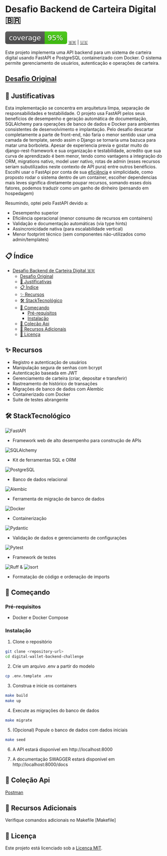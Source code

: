 # Desafio Backend de Carteira Digital 🇧🇷
![Coverage](https://github.com/Douglas019BR/digital-wallet-backend-challenge/blob/coverage-badge/coverage.svg)
[🇧🇷](#) | [🇺🇸](README.md)

Este projeto implementa uma API backend para um sistema de carteira digital usando FastAPI e PostgreSQL containerizado com Docker. O sistema permite gerenciamento de usuários, autenticação e operações de carteira.

## [Desafio Original](https://github.com/WL-Consultings/challenges/tree/main/backend)

## 🤔 Justificativas
Esta implementação se concentra em arquitetura limpa, separação de responsabilidades e testabilidade. O projeto usa FastAPI pelos seus benefícios de desempenho e geração automática de documentação, SQLAlchemy para operações de banco de dados e Docker para ambientes consistentes de desenvolvimento e implantação.
Pelo desafio descartar completamente a parte de front-end, não faria o menor sentido usar uma camada de template, sendo assim o Django se tornaria uma bazuca para matar uma borboleta.
Apesar de experiencia previa e gostar muito do django-rest-framework e sua organização e testabilidade, acredito que sua curva de aprendizado é bem menor, tendo como vantagens a integração do ORM, migrations nativo, model user nativo, rotas de admin (esses recursos seriam subutilizados neste contexto de API pura) entre outros benéficios. Escolhi usar o FastApi por conta de sua [eficiência](https://fastapi.tiangolo.com/#performance) e simplicidade, como proposto rodar o sistema dentro de um container, escolher dependencias mais leves significa diretamente poupar recursos, somando esses dois fatores, podemos traduzir como um ganho de dinheiro (pensando em hospedagem)

Resumindo, optei pelo FastAPI devido a:

- Desempenho superior
- Eficiência operacional (menor consumo de recursos em containers)
- Validação e documentação automáticas (via type hints)
- Assincronicidade nativa (para escalabilidade vertical)
- Menor footprint técnico (sem componentes não-utilizados como admin/templates)

## 📋 Índice
- [Desafio Backend de Carteira Digital 🇧🇷](#desafio-backend-de-carteira-digital-)
  - [Desafio Original](#desafio-original)
  - [🤔 Justificativas](#-justificativas)
  - [📋 Índice](#-índice)
  - [✨ Recursos](#-recursos)
  - [🛠️ StackTecnológico](#️-stacktecnológico)
  - [🚀 Começando](#-começando)
    - [Pré-requisitos](#pré-requisitos)
    - [Instalação](#instalação)
  - [🔌 Coleção Api](#-coleção-api)
  - [🔧 Recursos Adicionais](#-recursos-adicionais)
  - [📄 Licença](#-licença)

## ✨ Recursos
- Registro e autenticação de usuários
- Manipulação segura de senhas com bcrypt
- Autenticação baseada em JWT
- Gerenciamento de carteira (criar, depositar e transferir)
- Rastreamento de histórico de transações
- Migrações de banco de dados com Alembic
- Containerizado com Docker
- Suite de testes abrangente

## 🛠️ StackTecnológico 
  ![FastAPI](https://img.shields.io/badge/FastAPI-005571?style=for-the-badge&logo=fastapi)
- Framework web de alto desempenho para construção de APIs

![SQLAlchemy](https://img.shields.io/badge/SQLAlchemy-CC2927?style=for-the-badge&logo=sqlalchemy&logoColor=white)
-  Kit de ferramentas SQL e ORM
  
![PostgreSQL](https://img.shields.io/badge/PostgreSQL-316192?style=for-the-badge&logo=postgresql&logoColor=white) 
- Banco de dados relacional

![Alembic](https://img.shields.io/badge/Alembic-2D3B4D?style=for-the-badge) 

- Ferramenta de migração de banco de dados

![Docker](https://img.shields.io/badge/Docker-2496ED?style=for-the-badge&logo=docker&logoColor=white) 
- Containerização

![Pydantic](https://img.shields.io/badge/Pydantic-E92063?style=for-the-badge&logo=pydantic&logoColor=white) 
- Validação de dados e gerenciamento de configurações

![Pytest](https://img.shields.io/badge/Pytest-0A9EDC?style=for-the-badge&logo=pytest&logoColor=white) 
- Framework de testes
  
![Ruff](https://img.shields.io/badge/Ruff-000000?style=for-the-badge) & ![isort](https://img.shields.io/badge/isort-3776AB?style=for-the-badge) 
- Formatação de código e ordenação de imports

## 🚀 Começando

### Pré-requisitos
- Docker e Docker Compose

### Instalação
1. Clone o repositório
```bash
git clone <repository-url>
cd digital-wallet-backend-challenge
```
2. Crie um arquivo .env a partir do modelo
```bash
cp .env.template .env
```
3. Construa e inicie os containers
```bash
make build
make up
```
4. Execute as migrações do banco de dados
```bash
make migrate
```
5. (Opcional) Popule o banco de dados com dados iniciais
```bash
make seed
```
6. A API estará disponível em http://localhost:8000

7. A documentação SWAGGER estará disponível em http://localhost:8000/docs

## 🔌 Coleção Api
[Postman](https://www.postman.com/multibags-grupo-07-7809/workspace/digital-wallet/collection/19410713-bf433808-9700-4353-8f3b-8a75c772d0bd?action=share&creator=19410713)

## 🔧 Recursos Adicionais
Verifique comandos adicionais no Makefile [Makefile]

## 📄 Licença
Este projeto está licenciado sob a [Licença MIT](LICENSE).